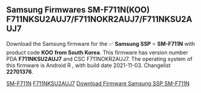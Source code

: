 <h2>Samsung Firmwares SM-F711N(KOO) F711NKSU2AUJ7/F711NOKR2AUJ7/F711NKSU2AUJ7</h2>
Download the Samsung firmware for the ✅ <strong>Samsung SSP </strong> ⭐ <strong>SM-F711N</strong> with product code <strong>KOO</strong> <strong> from South Korea</strong>. This firmware has version number PDA <strong>F711NKSU2AUJ7</strong> and CSC F711NOKR2AUJ7. The operating system of this firmware is Android R , with build date 2021-11-03. Changelist <strong>22701376</strong>.


[SM-F711N](https://samfirm.shop/samsung/model/SM-F711N)
[F711NKSU2AUJ7](https://samfirm.shop/samsung/pda/F711NKSU2AUJ7)
[Download Firmware Samsung SSP SM-F711N](https://samfirm.shop/samsung/firmware/471087)

